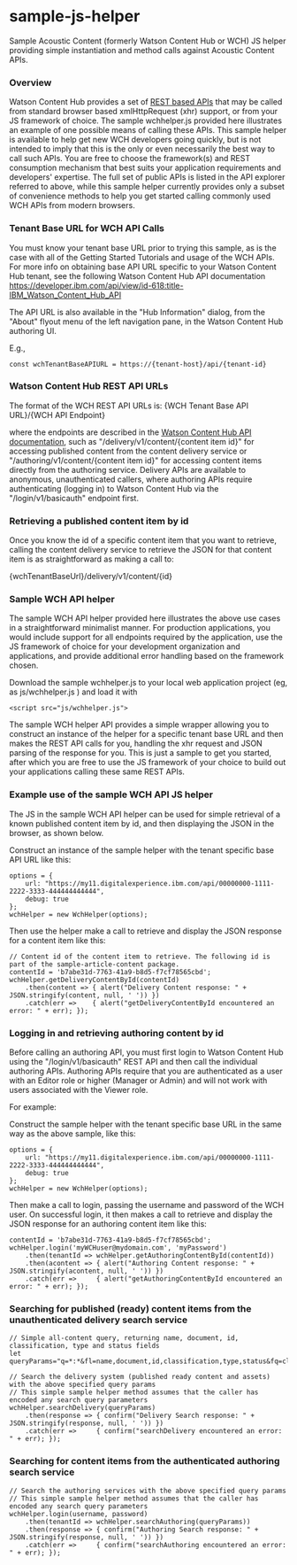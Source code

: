 # sample-js-helper
Sample Acoustic Content (formerly Watson Content Hub or WCH) JS helper providing simple instantiation and method calls against Acoustic Content APIs.

### Overview
Watson Content Hub provides a set of [REST based APIs](https://developer.ibm.com/api/view/id-618:title-IBM_Watson_Content_Hub_API#doc) that may be called from standard browser based xmlHttpRequest (xhr) support, or from your JS framework of choice.   The sample wchhelper.js provided here illustrates an example of one possible means of calling these APIs.  This sample helper is available to help get new WCH developers going quickly, but is not intended to imply that this is the only or even necessarily the best way to call such APIs.  You are free to choose the framework(s) and REST consumption mechanism that best suits your application requirements and developers' expertise.   The full set of public APIs is listed in the API explorer referred to above, while this sample helper currently provides only a subset of convenience methods to help you get started calling commonly used WCH APIs from modern browsers.


### Tenant Base URL for WCH API Calls
You must know your tenant base URL prior to trying this sample, as is the case with all of the Getting Started Tutorials and usage of the WCH APIs.   For more info on obtaining base API URL specific to your Watson Content Hub tenant, see the following Watson Content Hub API documentation https://developer.ibm.com/api/view/id-618:title-IBM_Watson_Content_Hub_API

The API URL is also available in the "Hub Information" dialog, from the "About" flyout menu of the left navigation pane, in the Watson Content Hub authoring UI.

E.g.,
```
const wchTenantBaseAPIURL = https://{tenant-host}/api/{tenant-id}
```

### Watson Content Hub REST API URLs

The format of the WCH REST API URLs is:
  {WCH Tenant Base API URL}/{WCH API Endpoint}

where the endpoints are described in the [Watson Content Hub API documentation](https://developer.ibm.com/api/view/id-618:title-IBM_Watson_Content_Hub_API#doc),  such as "/delivery/v1/content/{content item id}" for accessing published content from the content delivery service or "/authoring/v1/content/{content item id}" for accessing content items directly from the authoring service.   Delivery APIs are available to anonymous, unauthenticated callers, where authoring APIs require authenticating (logging in) to Watson Content Hub via the "/login/v1/basicauth" endpoint first.

### Retrieving a published content item by id

Once you know the id of a specific content item that you want to retrieve, calling the content delivery service to retrieve the JSON for that content item is as straightforward as making a call to:

  {wchTenantBaseUrl}/delivery/v1/content/{id}

### Sample WCH API helper

The sample WCH API helper provided here illustrates the above use cases in a straightforward minimalist manner.  For production applications, you would include support for all endpoints required by the application, use the JS framework of choice for your development organization and applications, and provide additional error handling based on the framework chosen.

Download the sample wchhelper.js to your local web application project (eg, as js/wchhelper.js ) and load it with

`<script src="js/wchhelper.js">`

The sample WCH helper API provides a simple wrapper allowing you to construct an instance of the helper for a specific tenant base URL and then makes the REST API calls for you, handling the xhr request and JSON parsing of the response for you.  This is just a sample to get you started,  after which you are free to use the JS framework of your choice to build out your applications calling these same REST APIs.

### Example use of the sample WCH API JS helper

The JS in the sample WCH API helper can be used for simple retrieval of a known published content item by id, and then displaying the JSON in the browser, as shown below.

Construct an instance of the sample helper with the tenant specific base API URL like this:

    options = {
        url: "https://my11.digitalexperience.ibm.com/api/00000000-1111-2222-3333-444444444444",
        debug: true
    };
    wchHelper = new WchHelper(options);

Then use the helper make a call to retrieve and display the JSON response for a content item like this:

    // Content id of the content item to retrieve. The following id is part of the sample-article-content package.
    contentId = 'b7abe31d-7763-41a9-b8d5-f7cf78565cbd';
    wchHelper.getDeliveryContentById(contentId)
        .then(content => { alert("Delivery Content response: " + JSON.stringify(content, null, ' ')) })
        .catch(err =>    { alert("getDeliveryContentById encountered an error: " + err); });

### Logging in and retrieving authoring content by id

Before calling an authoring API, you must first login to Watson Content Hub using the "/login/v1/basicauth" REST API and then call the individual authoring APIs.  Authoring APIs require that you are authenticated as a user with an Editor role or higher (Manager or Admin) and will not work with users associated with the Viewer role.

For example:

Construct the sample helper with the tenant specific base URL in the same way as the above sample, like this:

    options = {
        url: "https://my11.digitalexperience.ibm.com/api/00000000-1111-2222-3333-444444444444",
        debug: true
    };
    wchHelper = new WchHelper(options);

Then make a call to login, passing the username and password of the WCH user. On successful login, it then makes a call to retrieve and display the JSON response for an authoring content item like this:

    contentId = 'b7abe31d-7763-41a9-b8d5-f7cf78565cbd';
    wchHelper.login('myWCHuser@mydomain.com', 'myPassword')
        .then(tenantId => wchHelper.getAuthoringContentById(contentId))
        .then(acontent => { alert("Authoring Content response: " + JSON.stringify(acontent, null, ' ')) })
        .catch(err =>     { alert("getAuthoringContentById encountered an error: " + err); });


### Searching for published (ready) content items from the unauthenticated delivery search service

    // Simple all-content query, returning name, document, id, classification, type and status fields
    let queryParams="q=*:*&fl=name,document,id,classification,type,status&fq=classification:content";

    // Search the delivery system (published ready content and assets) with the above specified query params
    // This simple sample helper method assumes that the caller has encoded any search query parameters
    wchHelper.searchDelivery(queryParams)
        .then(response => { confirm("Delivery Search response: " + JSON.stringify(response, null, ' ')) })
        .catch(err =>     { confirm("searchDelivery encountered an error: " + err); });

### Searching for content items from the authenticated authoring search service

    // Search the authoring services with the above specified query params
    // This simple sample helper method assumes that the caller has encoded any search query parameters
    wchHelper.login(username, password)
        .then(tenantId => wchHelper.searchAuthoring(queryParams))
        .then(response => { confirm("Authoring Search response: " + JSON.stringify(response, null, ' ')) })
        .catch(err =>     { confirm("searchAuthoring encountered an error: " + err); });
